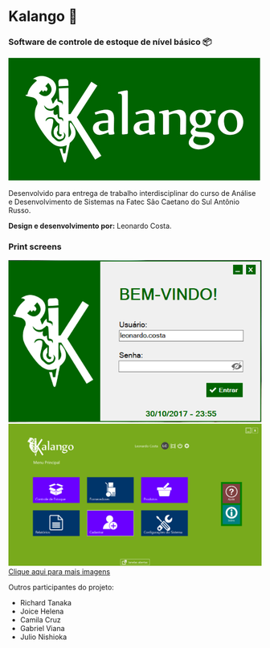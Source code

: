 # Kalango :crocodile:
### Software de controle de estoque de nível básico :package:  
![Logo](/Resources/splash.jpg)  

Desenvolvido para entrega de trabalho interdisciplinar do curso de Análise e Desenvolvimento de Sistemas na Fatec São Caetano do Sul Antônio Russo. 

**Design e desenvolvimento por:** Leonardo Costa.

### Print screens
![Login](https://github.com/leonardoteck/Kalango/blob/master/prints/1%20login.png?raw=true)  
![Menu Principal](https://github.com/leonardoteck/Kalango/blob/master/prints/2%20menu%20principal.png?raw=true)  
[Clique aqui para mais imagens](https://github.com/leonardoteck/Kalango/tree/master/prints)



Outros participantes do projeto:
* Richard Tanaka
* Joice Helena
* Camila Cruz
* Gabriel Viana
* Julio Nishioka
